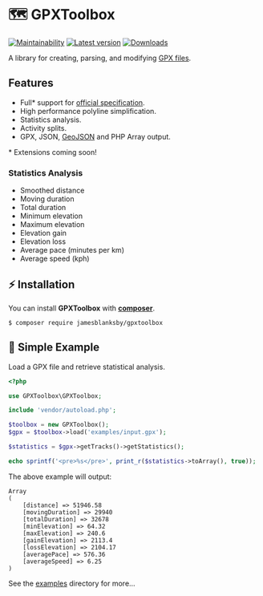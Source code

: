 # 🗺 GPXToolbox

[![Maintainability](https://img.shields.io/codeclimate/maintainability/jamesblanksby/gpxtoolbox)](https://codeclimate.com/github/jamesblanksby/gpxtoolbox)
[![Latest version](https://img.shields.io/packagist/v/jamesblanksby/gpxtoolbox)](https://packagist.org/packages/jamesblanksby/gpxtoolbox)
[![Downloads](https://img.shields.io/packagist/dm/jamesblanksby/gpxtoolbox)](https://packagist.org/packages/jamesblanksby/gpxtoolbox)

A library for creating, parsing, and modifying [GPX files](https://en.wikipedia.org/wiki/GPS_Exchange_Format).

## Features

* Full* support for [official specification](http://www.topografix.com/GPX/1/1).
* High performance polyline simplification.
* Statistics analysis.
* Activity splits.
* GPX, JSON, [GeoJSON](https://geojson.org) and PHP Array output.

\* Extensions coming soon!

### Statistics Analysis

* Smoothed distance
* Moving duration
* Total duration
* Minimum elevation
* Maximum elevation
* Elevation gain
* Elevation loss
* Average pace (minutes per km)
* Average speed (kph)

## ⚡️ Installation

You can install **GPXToolbox** with **[composer](https://getcomposer.org)**.

```shell
$ composer require jamesblanksby/gpxtoolbox
```

## 📖 Simple Example

Load a GPX file and retrieve statistical analysis.

```php
<?php

use GPXToolbox\GPXToolbox;

include 'vendor/autoload.php';

$toolbox = new GPXToolbox();
$gpx = $toolbox->load('examples/input.gpx');

$statistics = $gpx->getTracks()->getStatistics();

echo sprintf('<pre>%s</pre>', print_r($statistics->toArray(), true));
```

The above example will output:

```
Array
(
    [distance] => 51946.58
    [movingDuration] => 29940
    [totalDuration] => 32678
    [minElevation] => 64.32
    [maxElevation] => 240.6
    [gainElevation] => 2113.4
    [lossElevation] => 2104.17
    [averagePace] => 576.36
    [averageSpeed] => 6.25
)
```

See the [examples](./examples) directory for more…
